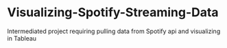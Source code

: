 # Visualizing-Spotify-Streaming-Data
Intermediated project requiring pulling data from Spotify api and visualizing in Tableau
